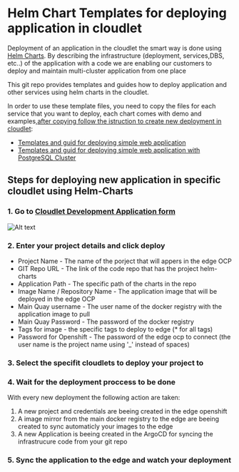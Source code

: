 # Helm Chart Templates for deploying application in cloudlet
Deployment of an application in the cloudlet the smart way is done using [Helm Charts](https://helm.sh/docs/topics/charts/).
By describing the infrastructure (deployment, services,DBS, etc..) of the application with a code we are enabling our customers to deploy and maintain multi-cluster application from one place

This git repo provides templates and guides how to deploy application and other services using helm charts in the cloudlet.

In order to use these template files, you need to copy the files for each service that you want to deploy, each chart comes with demo and examples,[after copying follow the istruction to create new deployment in cloudlet](#Steps-for-deploying-new-application-in-specific-cloudlet-using-Helm-Charts):
* [Templates and guid for deploying simple web application](https://github.com/yakirnadav/CloudletTemplates/tree/master/charts/webapp)
* [Templates and guid for deploying simple web application with PostgreSQL Cluster](https://github.com/yakirnadav/CloudletTemplates/tree/master/charts/PostgreSQL%20Cluster)


## Steps for deploying new application in specific cloudlet using Helm-Charts
### 1. Go to [Cloudlet Development Application form](http://devel.cloudlet-dev.com:8080)
![Alt text](../img/Image1.jpg?raw=true)
### 2. Enter your project details and click deploy
* Project Name - The name of the porject that will appers in the edge OCP
* GIT Repo URL - The link of the code repo that has the project helm-charts
* Application Path - The specific path of the charts in the repo
* Image Name / Repository Name - The application image that will be deployed in the edge OCP
* Main Quay username - The user name of the docker registry with the application image to pull
* Main Quay Password - The password of the docker registry
* Tags for image - the specific tags to deploy to edge (* for all tags)
* Password for Openshift - The password of the edge ocp to connect (the user name is the project name using '_' instead of spaces)

### 3. Select the specifit cloudlets to deploy your project to
### 4. Wait for the deployment proccess to be done
With every new deployment the following action are taken:
1. A new project and credentials are beeing created in the edge openshift
2. A image mirror from the main docker registry to the edge are beeing created to sync automaticly your images to the edge
3. A new Application is beeing created in the ArgoCD for syncing the infrastrucure code from your git repo

### 5. Sync the application to the edge and watch your deployment 
